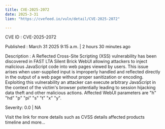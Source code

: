 ```yaml
---
title: CVE-2025-2072
date: 2025-3-31
lien: "https://cvefeed.io/vuln/detail/CVE-2025-2072"

---
```


CVE ID : CVE-2025-2072
 
Published :  March 31
2025
9:15 a.m. | 2 hours
30 minutes ago
 
Description : A Reflected Cross-Site Scripting (XSS) vulnerability has been discovered in FAST LTA Silent Brick WebUI
allowing attackers to inject malicious JavaScript code into web pages viewed by users. This issue arises when user-supplied input is improperly handled and reflected directly in the output of a web page without proper sanitization or encoding. Exploiting this vulnerability
an attacker can execute arbitrary JavaScript in the context of the victim's browser
potentially leading to session hijacking
data theft
and other malicious actions. Affected WebUI parameters are "h"
"hd"
"p"
"pi"
"s"
"t"
"x"
"y".
 
Severity: 0.0 | NA
 
Visit the link for more details
such as CVSS details
affected products
timeline
and more...
